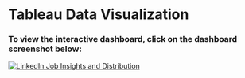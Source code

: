 # Tableau Data Visualization

### To view the interactive dashboard, click on the dashboard screenshot below:

[![LinkedIn Job Insights and Distribution](https://public.tableau.com/static/images/Bo/Book1_17096674149030/Dashboard1/1.png)](https://public.tableau.com/app/profile/mathoverse.100/viz/Book1_17096674149030/Dashboard1)